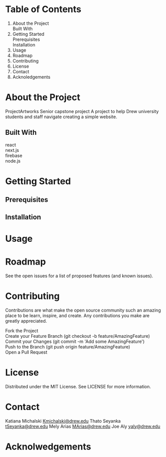 # Table of Contents

1. About the Project \
   Built With  
2. Getting Started\
   Prerequisites\
   Installation
3. Usage
4. Roadmap
5. Contributing
6. License
7. Contact
8. Acknoledgements


# About the Project
ProjectArtworks
Senior capstone project
A project to help Drew university students and staff navigate creating a simple website.

## Built With
react\
next.js\
firebase\
node.js


# Getting Started

## Prerequisites

## Installation



# Usage


# Roadmap

See the open issues for a list of proposed features (and known issues).

# Contributing

Contributions are what make the open source community such an amazing place to be learn, inspire, and create. Any contributions you make are greatly appreciated.

Fork the Project\
Create your Feature Branch (git checkout -b feature/AmazingFeature)\
Commit your Changes (git commit -m 'Add some AmazingFeature')\
Push to the Branch (git push origin feature/AmazingFeature)\
Open a Pull Request

# License
Distributed under the MIT License. See LICENSE for more information.

# Contact

Katiana Michalski Kmichalski@drew.edu
Thato Seyanka tSeyanka@drew.edu
Mely Arias MArias@drew.edu
Joe Aly yaly@drew.edu

# Acknolwedgements


